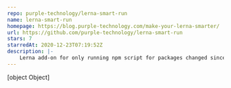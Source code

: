 ```yaml
---
repo: purple-technology/lerna-smart-run
name: lerna-smart-run
homepage: https://blog.purple-technology.com/make-your-lerna-smarter/
url: https://github.com/purple-technology/lerna-smart-run
stars: 7
starredAt: 2020-12-23T07:19:52Z
description: |-
    Lerna add-on for only running npm script for packages changed since previous tag 
---
```


[object Object]
